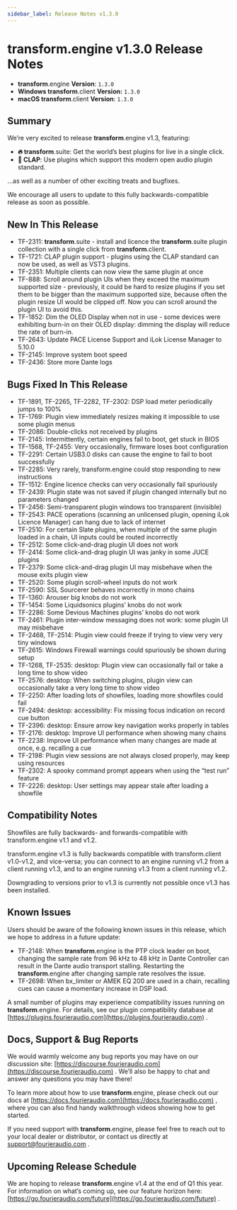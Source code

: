 ```yaml
---
sidebar_label: Release Notes v1.3.0
---
```


# transform.engine v1.3.0 Release Notes

- **transform**.engine **Version**: `1.3.0`
- **Windows transform**.client **Version:** `1.3.0`
- **macOS transform**.client **Version**: `1.3.0`

## Summary

We’re very excited to release **transform**.engine v1.3, featuring:

* **🔥 transform**.suite: Get the world’s best plugins for live in a single click.
* **👏 CLAP**: Use plugins which support this modern open audio plugin standard.

…as well as a number of other exciting treats and bugfixes.

We encourage all users to update to this fully backwards-compatible release as soon as possible.

## New In This Release

- TF-2311: **transform**.suite \- install and licence the **transform**.suite plugin collection with a single click from **transform**.client.
- TF-1721: CLAP plugin support \- plugins using the CLAP standard can now be used, as well as VST3 plugins.
- TF-2351: Multiple clients can now view the same plugin at once
- TF-888: Scroll around plugin UIs when they exceed the maximum supported size \- previously, it could be hard to resize plugins if you set them to be bigger than the maximum supported size, because often the plugin resize UI would be clipped off. Now you can scroll around the plugin UI to avoid this.
- TF-1852: Dim the OLED Display when not in use \- some devices were exhibiting burn-in on their OLED display: dimming the display will reduce the rate of burn-in.
- TF-2643: Update PACE License Support and iLok License Manager to 5.10.0
- TF-2145: Improve system boot speed
- TF-2436: Store more Dante logs

## Bugs Fixed In This Release

- TF-1891, TF-2265, TF-2282, TF-2302: DSP load meter periodically jumps to 100%
- TF-1769: Plugin view immediately resizes making it impossible to use some plugin menus
- TF-2086: Double-clicks not received by plugins
- TF-2145: Intermittently, certain engines fail to boot, get stuck in BIOS
- TF-1568, TF-2455: Very occasionally, firmware loses boot configuration
- TF-2291: Certain USB3.0 disks can cause the engine to fail to boot successfully
- TF-2285: Very rarely, transform.engine could stop responding to new instructions
- TF-1512: Engine licence checks can very occasionally fail spuriously
- TF-2439: Plugin state was not saved if plugin changed internally but no parameters changed
- TF-2456: Semi-transparent plugin windows too transparent (invisible)
- TF-2543: PACE operations (scanning an unlicensed plugin, opening iLok Licence Manager) can hang due to lack of internet
- TF-2510: For certain Slate plugins, when multiple of the same plugin loaded in a chain, UI inputs could be routed incorrectly
- TF-2512: Some click-and-drag plugin UI does not work
- TF-2414: Some click-and-drag plugin UI was janky in some JUCE plugins
- TF-2379: Some click-and-drag plugin UI may misbehave when the mouse exits plugin view
- TF-2520: Some plugin scroll-wheel inputs do not work
- TF-2590: SSL Sourcerer behaves incorrectly in mono chains
- TF-1360: Arouser big knobs do not work
- TF-1454: Some Liquidsonics plugins’ knobs do not work
- TF-2286: Some Devious Machines plugins’ knobs do not work
- TF-2461: Plugin inter-window messaging does not work: some plugin UI may misbehave
- TF-2468, TF-2514: Plugin view could freeze if trying to view very very tiny windows
- TF-2615: Windows Firewall warnings could spuriously be shown during setup
- TF-1268, TF-2535: desktop: Plugin view can occasionally fail or take a long time to show video
- TF-2576: desktop: When switching plugins, plugin view can occasionally take a very long time to show video
- TF-2250: After loading lots of showfiles, loading more showfiles could fail
- TF-2494: desktop: accessibility: Fix missing focus indication on record cue button
- TF-2396: desktop: Ensure arrow key navigation works properly in tables
- TF-2176: desktop: Improve UI performance when showing many chains
- TF-2238: Improve UI performance when many changes are made at once, e.g. recalling a cue
- TF-2198: Plugin view sessions are not always closed properly, may keep using resources
- TF-2302: A spooky command prompt appears when using the “test run” feature
- TF-2226: desktop: User settings may appear stale after loading a showfile

## Compatibility Notes

Showfiles are fully backwards- and forwards-compatible with transform.engine v1.1 and v1.2.

transform.engine v1.3 is fully backwards compatible with transform.client v1.0-v1.2, and vice-versa; you can connect to an engine running v1.2 from a client running v1.3, and to an engine running v1.3 from a client running v1.2.

Downgrading to versions prior to v1.3 is currently not possible once v1.3 has been installed.

## Known Issues

Users should be aware of the following known issues in this release, which we hope to address in a future update:

- TF-2148: When **transform**.engine is the PTP clock leader on boot, changing the sample rate from 96 kHz to 48 kHz in Dante Controller can result in the Dante audio transport stalling. Restarting the **transform**.engine after changing sample rate resolves the issue.
- TF-2698: When bx\_limiter or AMEK EQ 200 are used in a chain, recalling cues can cause a momentary increase in DSP load.

A small number of plugins may experience compatibility issues running on **transform**.engine. For details, see our plugin compatibility database at [https://plugins.fourieraudio.com](https://plugins.fourieraudio.com) .

## Docs, Support & Bug Reports

We would warmly welcome any bug reports you may have on our discussion site: [https://discourse.fourieraudio.com](https://discourse.fourieraudio.com) . We’ll also be happy to chat and answer any questions you may have there\!

To learn more about how to use **transform**.engine, please check out our docs at [https://docs.fourieraudio.com](https://docs.fourieraudio.com) , where you can also find handy walkthrough videos showing how to get started.

If you need support with **transform**.engine, please feel free to reach out to your local dealer or distributor, or contact us directly at [support@fourieraudio.com](mailto:support@fourieraudio.com) .

## Upcoming Release Schedule

We are hoping to release **transform**.engine v1.4 at the end of Q1 this year. For information on what’s coming up, see our feature horizon here: [https://go.fourieraudio.com/future](https://go.fourieraudio.com/future) .
